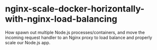 # nginx-scale-docker-horizontally-with-nginx-load-balancing
How spawn out multiple Node.js processes/containers, and move the incoming request handler to an Nginx proxy to load balance and properly scale our Node.js app.
